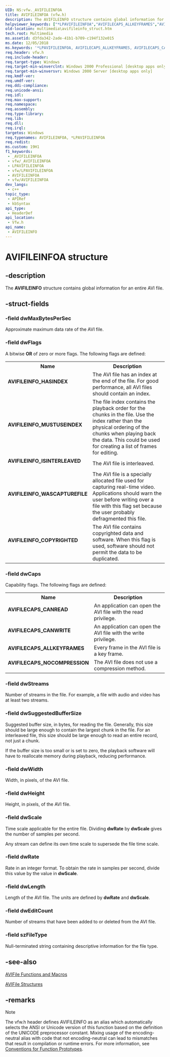 ```yaml
---
UID: NS:vfw._AVIFILEINFOA
title: AVIFILEINFOA (vfw.h)
description: The AVIFILEINFO structure contains global information for an entire AVI file.
helpviewer_keywords: ["*LPAVIFILEINFOA","AVIFILECAPS_ALLKEYFRAMES","AVIFILECAPS_CANREAD","AVIFILECAPS_CANWRITE","AVIFILECAPS_NOCOMPRESSION","AVIFILEINFO","AVIFILEINFO structure [Windows Multimedia]","AVIFILEINFOA","AVIFILEINFOW","AVIFILEINFO_COPYRIGHTED","AVIFILEINFO_HASINDEX","AVIFILEINFO_ISINTERLEAVED","AVIFILEINFO_MUSTUSEINDEX","AVIFILEINFO_WASCAPTUREFILE","multimedia.avifileinfo_COLLISION510","multimedia.avifileinfo_struct","vfw/AVIFILEINFO"]
old-location: multimedia\avifileinfo_struct.htm
tech.root: Multimedia
ms.assetid: d3fda342-2ade-41b1-b709-c194f132e015
ms.date: 12/05/2018
ms.keywords: '*LPAVIFILEINFOA, AVIFILECAPS_ALLKEYFRAMES, AVIFILECAPS_CANREAD, AVIFILECAPS_CANWRITE, AVIFILECAPS_NOCOMPRESSION, AVIFILEINFO, AVIFILEINFO structure [Windows Multimedia], AVIFILEINFOA, AVIFILEINFOW, AVIFILEINFO_COPYRIGHTED, AVIFILEINFO_HASINDEX, AVIFILEINFO_ISINTERLEAVED, AVIFILEINFO_MUSTUSEINDEX, AVIFILEINFO_WASCAPTUREFILE, multimedia.avifileinfo_COLLISION510, multimedia.avifileinfo_struct, vfw/AVIFILEINFO'
req.header: vfw.h
req.include-header: 
req.target-type: Windows
req.target-min-winverclnt: Windows 2000 Professional [desktop apps only]
req.target-min-winversvr: Windows 2000 Server [desktop apps only]
req.kmdf-ver: 
req.umdf-ver: 
req.ddi-compliance: 
req.unicode-ansi: 
req.idl: 
req.max-support: 
req.namespace: 
req.assembly: 
req.type-library: 
req.lib: 
req.dll: 
req.irql: 
targetos: Windows
req.typenames: AVIFILEINFOA, *LPAVIFILEINFOA
req.redist: 
ms.custom: 19H1
f1_keywords:
 - _AVIFILEINFOA
 - vfw/_AVIFILEINFOA
 - LPAVIFILEINFOA
 - vfw/LPAVIFILEINFOA
 - AVIFILEINFOA
 - vfw/AVIFILEINFOA
dev_langs:
 - c++
topic_type:
 - APIRef
 - kbSyntax
api_type:
 - HeaderDef
api_location:
 - Vfw.h
api_name:
 - AVIFILEINFO
---
```


# AVIFILEINFOA structure


## -description

The <b>AVIFILEINFO</b> structure contains global information for an entire AVI file.

## -struct-fields

### -field dwMaxBytesPerSec

Approximate maximum data rate of the AVI file.

### -field dwFlags

A bitwise <b>OR</b> of zero or more flags. The following flags are defined:

<table>
<tr>
<th>Name</th>
<th>Description</th>
</tr>
<tr>
<td width="40%"><a id="AVIFILEINFO_HASINDEX"></a><a id="avifileinfo_hasindex"></a><dl>
<dt><b>AVIFILEINFO_HASINDEX</b></dt>
</dl>
</td>
<td width="60%">
The AVI file has an index at the end of the file. For good performance, all AVI files should contain an index.

</td>
</tr>
<tr>
<td width="40%"><a id="AVIFILEINFO_MUSTUSEINDEX"></a><a id="avifileinfo_mustuseindex"></a><dl>
<dt><b>AVIFILEINFO_MUSTUSEINDEX</b></dt>
</dl>
</td>
<td width="60%">
The file index contains the playback order for the chunks in the file. Use the index rather than the physical ordering of the chunks when playing back the data. This could be used for creating a list of frames for editing.

</td>
</tr>
<tr>
<td width="40%"><a id="AVIFILEINFO_ISINTERLEAVED"></a><a id="avifileinfo_isinterleaved"></a><dl>
<dt><b>AVIFILEINFO_ISINTERLEAVED</b></dt>
</dl>
</td>
<td width="60%">
The AVI file is interleaved.

</td>
</tr>
<tr>
<td width="40%"><a id="AVIFILEINFO_WASCAPTUREFILE"></a><a id="avifileinfo_wascapturefile"></a><dl>
<dt><b>AVIFILEINFO_WASCAPTUREFILE</b></dt>
</dl>
</td>
<td width="60%">
The AVI file is a specially allocated file used for capturing real-time video. Applications should warn the user before writing over a file with this flag set because the user probably defragmented this file.

</td>
</tr>
<tr>
<td width="40%"><a id="AVIFILEINFO_COPYRIGHTED"></a><a id="avifileinfo_copyrighted"></a><dl>
<dt><b>AVIFILEINFO_COPYRIGHTED</b></dt>
</dl>
</td>
<td width="60%">
The AVI file contains copyrighted data and software. When this flag is used, software should not permit the data to be duplicated.

</td>
</tr>
</table>

### -field dwCaps

Capability flags. The following flags are defined:

<table>
<tr>
<th>Name</th>
<th>Description</th>
</tr>
<tr>
<td width="40%"><a id="AVIFILECAPS_CANREAD"></a><a id="avifilecaps_canread"></a><dl>
<dt><b>AVIFILECAPS_CANREAD</b></dt>
</dl>
</td>
<td width="60%">
An application can open the AVI file with the read privilege.

</td>
</tr>
<tr>
<td width="40%"><a id="AVIFILECAPS_CANWRITE"></a><a id="avifilecaps_canwrite"></a><dl>
<dt><b>AVIFILECAPS_CANWRITE</b></dt>
</dl>
</td>
<td width="60%">
An application can open the AVI file with the write privilege.

</td>
</tr>
<tr>
<td width="40%"><a id="AVIFILECAPS_ALLKEYFRAMES"></a><a id="avifilecaps_allkeyframes"></a><dl>
<dt><b>AVIFILECAPS_ALLKEYFRAMES</b></dt>
</dl>
</td>
<td width="60%">
Every frame in the AVI file is a key frame.

</td>
</tr>
<tr>
<td width="40%"><a id="AVIFILECAPS_NOCOMPRESSION"></a><a id="avifilecaps_nocompression"></a><dl>
<dt><b>AVIFILECAPS_NOCOMPRESSION</b></dt>
</dl>
</td>
<td width="60%">
The AVI file does not use a compression method.

</td>
</tr>
</table>

### -field dwStreams

Number of streams in the file. For example, a file with audio and video has at least two streams.

### -field dwSuggestedBufferSize

Suggested buffer size, in bytes, for reading the file. Generally, this size should be large enough to contain the largest chunk in the file. For an interleaved file, this size should be large enough to read an entire record, not just a chunk.

If the buffer size is too small or is set to zero, the playback software will have to reallocate memory during playback, reducing performance.

### -field dwWidth

Width, in pixels, of the AVI file.

### -field dwHeight

Height, in pixels, of the AVI file.

### -field dwScale

Time scale applicable for the entire file. Dividing <b>dwRate</b> by <b>dwScale</b> gives the number of samples per second.

Any stream can define its own time scale to supersede the file time scale.

### -field dwRate

Rate in an integer format. To obtain the rate in samples per second, divide this value by the value in <b>dwScale</b>.

### -field dwLength

Length of the AVI file. The units are defined by <b>dwRate</b> and <b>dwScale</b>.

### -field dwEditCount

Number of streams that have been added to or deleted from the AVI file.

### -field szFileType

Null-terminated string containing descriptive information for the file type.

## -see-also

<a href="/windows/desktop/Multimedia/avifile-functions-and-macros">AVIFile Functions and Macros</a>



<a href="/windows/desktop/Multimedia/avifile-structures">AVIFile Structures</a>

## -remarks

> [!NOTE]
> The vfw.h header defines AVIFILEINFO as an alias which automatically selects the ANSI or Unicode version of this function based on the definition of the UNICODE preprocessor constant. Mixing usage of the encoding-neutral alias with code that not encoding-neutral can lead to mismatches that result in compilation or runtime errors. For more information, see [Conventions for Function Prototypes](/windows/win32/intl/conventions-for-function-prototypes).